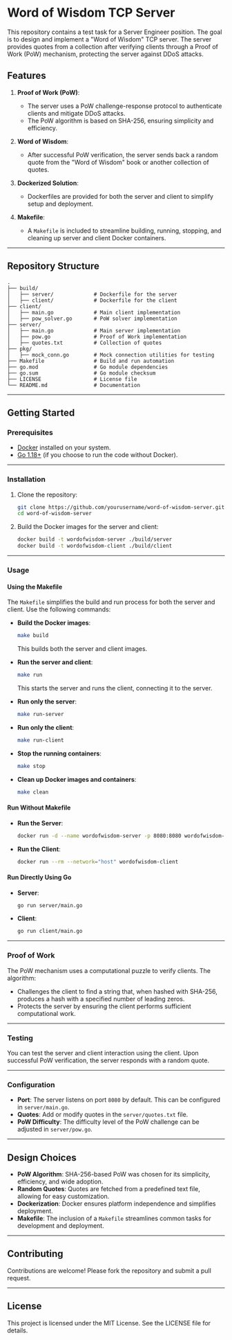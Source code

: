 # Word of Wisdom TCP Server

This repository contains a test task for a Server Engineer position. The goal is to design and implement a "Word of Wisdom" TCP server. The server provides quotes from a collection after verifying clients through a Proof of Work (PoW) mechanism, protecting the server against DDoS attacks.

## Features

1. **Proof of Work (PoW)**:
    - The server uses a PoW challenge-response protocol to authenticate clients and mitigate DDoS attacks.
    - The PoW algorithm is based on SHA-256, ensuring simplicity and efficiency.

2. **Word of Wisdom**:
    - After successful PoW verification, the server sends back a random quote from the "Word of Wisdom" book or another collection of quotes.

3. **Dockerized Solution**:
    - Dockerfiles are provided for both the server and client to simplify setup and deployment.

4. **Makefile**:
    - A `Makefile` is included to streamline building, running, stopping, and cleaning up server and client Docker containers.

---

## Repository Structure

```
.
├── build/
│   ├── server/             # Dockerfile for the server
│   ├── client/             # Dockerfile for the client
├── client/
│   ├── main.go             # Main client implementation
│   ├── pow_solver.go       # PoW solver implementation
├── server/
│   ├── main.go             # Main server implementation
│   ├── pow.go              # Proof of Work implementation
│   ├── quotes.txt          # Collection of quotes
├── pkg/
│   ├── mock_conn.go        # Mock connection utilities for testing
├── Makefile                # Build and run automation
├── go.mod                  # Go module dependencies
├── go.sum                  # Go module checksum
├── LICENSE                 # License file
└── README.md               # Documentation
```

---

## Getting Started

### Prerequisites

- [Docker](https://www.docker.com/) installed on your system.
- [Go 1.18+](https://golang.org/) (if you choose to run the code without Docker).

---

### Installation

1. Clone the repository:
   ```bash
   git clone https://github.com/yourusername/word-of-wisdom-server.git
   cd word-of-wisdom-server
   ```

2. Build the Docker images for the server and client:
   ```bash
   docker build -t wordofwisdom-server ./build/server
   docker build -t wordofwisdom-client ./build/client
   ```

---

### Usage

#### Using the Makefile

The `Makefile` simplifies the build and run process for both the server and client. Use the following commands:

- **Build the Docker images**:
  ```bash
  make build
  ```
  This builds both the server and client images.

- **Run the server and client**:
  ```bash
  make run
  ```
  This starts the server and runs the client, connecting it to the server.

- **Run only the server**:
  ```bash
  make run-server
  ```

- **Run only the client**:
  ```bash
  make run-client
  ```

- **Stop the running containers**:
  ```bash
  make stop
  ```

- **Clean up Docker images and containers**:
  ```bash
  make clean
  ```

#### Run Without Makefile

- **Run the Server**:
  ```bash
  docker run -d --name wordofwisdom-server -p 8080:8080 wordofwisdom-server
  ```

- **Run the Client**:
  ```bash
  docker run --rm --network="host" wordofwisdom-client
  ```

#### Run Directly Using Go

- **Server**:
  ```bash
  go run server/main.go
  ```

- **Client**:
  ```bash
  go run client/main.go
  ```

---

### Proof of Work

The PoW mechanism uses a computational puzzle to verify clients. The algorithm:
- Challenges the client to find a string that, when hashed with SHA-256, produces a hash with a specified number of leading zeros.
- Protects the server by ensuring the client performs sufficient computational work.

---

### Testing

You can test the server and client interaction using the client. Upon successful PoW verification, the server responds with a random quote.

---

### Configuration

- **Port**: The server listens on port `8080` by default. This can be configured in `server/main.go`.
- **Quotes**: Add or modify quotes in the `server/quotes.txt` file.
- **PoW Difficulty**: The difficulty level of the PoW challenge can be adjusted in `server/pow.go`.

---

## Design Choices

- **PoW Algorithm**: SHA-256-based PoW was chosen for its simplicity, efficiency, and wide adoption.
- **Random Quotes**: Quotes are fetched from a predefined text file, allowing for easy customization.
- **Dockerization**: Docker ensures platform independence and simplifies deployment.
- **Makefile**: The inclusion of a `Makefile` streamlines common tasks for development and deployment.

---

## Contributing

Contributions are welcome! Please fork the repository and submit a pull request.

---

## License

This project is licensed under the MIT License. See the LICENSE file for details.

